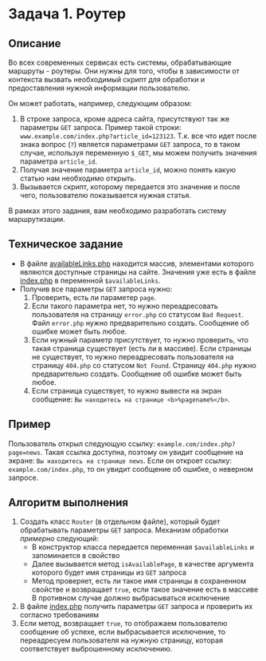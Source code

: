 # Задача 1. Роутер

## Описание
Во всех современных сервисах есть системы, обрабатывающие маршруты - роутеры.
Они нужны для того, чтобы в зависимости от контекста вызвать необходимый скрипт
для обработки и предоставления нужной информации пользователю. 

Он может работать, например, следующим образом:
1. В строке запроса, кроме адреса сайта, присутствуют так же параметры `GET` запроса.
Пример такой строки: `www.example.com/index.php?article_id=123123`.
Т.к. все что идет после знака вопрос (`?`) является параметрами `GET` запроса,
то в таком случае, используя переменную `$_GET`, мы можем получить значения параметра `article_id`.
2. Получая значение параметра `article_id`, можно понять какую статью нам необходимо открыть.
3. Вызывается скрипт, которому передается это значение и после чего, пользователю показывается нужная статья.

В рамках этого задания, вам необходимо разработать систему маршрутизации.

## Техническое задание
* В файле [availableLinks.php](./availableLinks.php) находится массив, элементами которого являются доступные 
страницы на сайте. Значения уже есть в файле [index.php](./index.php) в переменной `$availableLinks`.
* Получив все параметры `GET` запроса нужно:
    1. Проверить, есть ли параметер `page`.
    2. Если такого параметра нет, то нужно переадресовать пользователя на страницу `error.php` со статусом `Bad Request`.
    Файл `error.php` нужно предварительно создать. Сообщение об ошибке может быть любое.
    3. Если нужный параметр присутствует, то нужно проверить, что такая страница существует (есть ли в массиве).
    Если страницы не существует, то нужно переадресовать пользователя на страницу `404.php` со статусом `Not Found`. 
    Страницу `404.php` нужно предварительно создать. Сообщение об ошибке может быть любое.
    4. Если страница существует, то нужно вывести на экран сообщение:
    `Вы находитесь на странице <b>%pagename%</b>`.

## Пример
Пользователь открыл следующую ссылку: `example.com/index.php?page=news`. Такая ссылка доступна, 
поэтому он увидит сообщение на экране: `Вы находитесь на странице news`. Если он откроет ссылку: `example.com/index.php`,
то он увидит сообщение об ошибке, о неверном запросе.

## Алгоритм выполнения
1. Создать класс `Router` (в отдельном файле), который будет обрабатывать параметры `GET` запроса. Механизм обработки *примерно* следующий:
    * В конструктор класса передается переменная `$availableLinks` и запоминается в свойство
    * Далее вызывается метод `isAvailablePage`, в качестве аргумента которого будет имя страницы из `GET` запроса
    * Метод проверяет, есть ли такое имя страницы в сохраненном свойстве и возвращает `true`, если такое значение есть в массиве
    В противном случае должно выбрасываться исключение
2. В файле [index.php](./index.php) получить параметры `GET` запроса и проверить их согласно требованиям
3. Если метод, возвращает `true`, то отображаем пользователю сообщение об успехе, если выбрасывается исключение,
то переадресуем пользователя на нужную страницу, которая соответствует выброшенному исключению.

